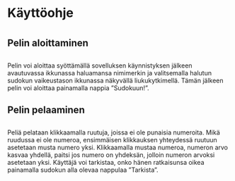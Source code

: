 # Käyttöohje <h1>

## Pelin aloittaminen <h2>

Pelin voi aloittaa syöttämällä sovelluksen käynnistyksen jälkeen avautuvassa ikkunassa haluamansa nimimerkin ja valitsemalla halutun sudokun vaikeustason ikkunassa näkyvällä liukukytkimellä. Tämän jälkeen pelin voi aloittaa painamalla nappia ”Sudokuun!”.

## Pelin pelaaminen <h2>
Peliä pelataan klikkaamalla ruutuja, joissa ei ole punaisia numeroita. Mikä ruudussa ei ole numeroa, ensimmäisen klikkauksen yhteydessä ruutuun asetetaan musta numero yksi. Klikkaamalla mustaa numeroa, numeron arvo kasvaa yhdellä, paitsi jos numero on yhdeksän, jolloin numeron arvoksi asetetaan yksi. Käyttäjä voi tarkistaa, onko hänen ratkaisunsa oikea painamalla sudokun alla olevaa nappulaa ”Tarkista”.
